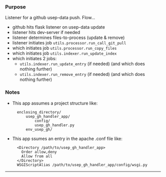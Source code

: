 ### Purpose

Listener for a github usep-data push. Flow...

- github hits flask listener on usep-data update
- listener hits dev-server if needed
- listener determines files-to-process (update & remove)
- listener initiates job `utils.processor.run_call_git_pull`
- which initiates job `utils.processor.run_copy_files`
- which initiates job `utils.indexer.run_update_index`
- which initiates 2 jobs:
    - `utils.indexer.run_update_entry` (if needed) (and which does nothing further)
    - `utils.indexer.run_remove_entry` (if needed) (and which does nothing further)


### Notes

- This app assumes a project structure like:

        enclosing_directory/
            usep_gh_handler_app/
                config/
                usep_gh_handler.py
            env_usep_gh/


- This app ssumes an entry in the apache .conf file like:

        <Directory /path/to/usep_gh_handler_app>
          Order allow,deny
          Allow from all
        </Directory>
        WSGIScriptAlias /path/to/usep_gh_handler_app/config/wsgi.py

---
